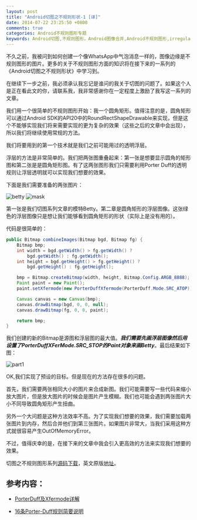 ```yaml
---
layout: post
title: "Android切图之不规则形状-1 [译]"
date: 2014-07-22 23:25:50 +0800
comments: true
categories: Android不规则图形专题
keywords: Android切图,不规则图形，Android图像合并,Android不规则图形,irregular shape
---
```


  不久之前，我被问到如何创建一个像WhatsApp中气泡消息一样的，图像边缘是不规则图形的图片。更多的关于不规则图形方面的知识将在接下来的一系列的《Android切图之不规则形状》中学习到。

  在继续下一步之前，我必须承认我忘记是谁问的我关于切图的问题了。如果这个人是正在看此文的你，请联系我，我非常感谢你在一定程度上激励了我写这一系列的文章。
<!--more-->
  我们用一个很简单的不规则图形开始：我一个圆角矩形。值得注意的是，圆角矩形可以通过Android SDK的API20中的RoundRectShapeDrawable来实现，但是这个不能够实现我们将来需要实现的更为复杂的效果（这些之后的文章中会出现），所以我们将继续使用常规的方法。

  我们将要用到的第一个技术就是我们之前可能用过的透明浮层。

  浮层的方法是非常简单的。我们把两张图重叠起来：第一张是想要显示圆角的矩形图和第二张是是圆角矩形图。有了这两张图形我们只需要利用Porter Duff的透明规则让浮层透明就可以实现我们想要的效果。

  下面是我们需要准备的两张图片：

![betty](/imgs/post/betty_sm.jpg) ![mask](/imgs/post/mask_sm.png)

  第一张是我们切图系列文章的模特Betty。第二章是圆角矩形的浮层图像。这张绿色的浮层图像只是想让我们能够看到圆角矩形的形状（实际上是没有用的）。

  代码是很简单的：
 
``` java
public Bitmap combineImages(Bitmap bgd, Bitmap fg) {
   	Bitmap bmp;
   	int width = bgd.getWidth() > fg.getWidth() ? 
       	bgd.getWidth() : fg.getWidth();
   	int height = bgd.getHeight() > fg.getHeight() ? 
       	bgd.getHeight() : fg.getHeight();

   	bmp = Bitmap.createBitmap(width, height, Bitmap.Config.ARGB_8888);
   	Paint paint = new Paint();
   	paint.setXfermode(new PorterDuffXfermode(PorterDuff.Mode.SRC_ATOP));

   	Canvas canvas = new Canvas(bmp);
   	canvas.drawBitmap(bgd, 0, 0, null);
   	canvas.drawBitmap(fg, 0, 0, paint);

   	return bmp;
}
```

  我们创建的新的Bitmap是源图和浮层图的最大值。***我们需要先画浮层图像然后用设置了PorterDuffXFerMode.SRC_STOP的Paint对象来画Betty***。最后结果如下图：

![part1](/imgs/post/part1.jpg)

  OK,我们实现了预设的目标。但是现在的方法存在很多的问题。

  首先，我们需要两张相同大小的图片来合成新图。我们可能需要写一些代码来缩小放大图片，但是放大图片的时候会是图片产生模糊。我们也可能会遇到两张图片大小不同导致圆角矩形产生扭曲。

  另外一个大问题是这种方法效率不高。为了实现我们想要的效果，我们需要加载两张图片到内存，然后合并他们到第三张图片。如果图片非常大，当我们采用这种方式就很容易产生OutOfMemoryError。

  不过，值得庆幸的是，在接下来的文章中我会引入更高效的方法来实现我们想要的效果。

  切图之不规则图形系列[源码下载](/download/StylingAndroid-irregular-shapes.zip)，英文原版[地址](http://blog.stylingandroid.com/irregular-shapes-part-1/)。

参考内容：
--------
- [PorterDuff及Xfermode详解](http://blog.csdn.net/t12x3456/article/details/10432935 "PorterDuff及Xfermode详解")

- [16条Porter-Duff规则简要说明](http://pcq019.blog.163.com/blog/static/124602323201232710853970/ "16条Porter-Duff规则简要说明  ")


